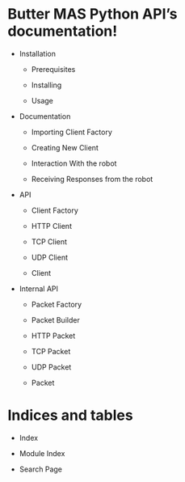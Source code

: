 <!-- Butter MAS Python API documentation master file, created by
sphinx-quickstart on Wed Apr 17 17:10:39 2019.
You can adapt this file completely to your liking, but it should at least
contain the root `toctree` directive. -->
# Butter MAS Python API’s documentation!

* Installation

  * Prerequisites

  * Installing

  * Usage

* Documentation

  * Importing Client Factory

  * Creating New Client

  * Interaction With the robot

  * Receiving Responses from the robot

* API

  * Client Factory

  * HTTP Client

  * TCP Client

  * UDP Client

  * Client

* Internal API

  * Packet Factory

  * Packet Builder

  * HTTP Packet

  * TCP Packet

  * UDP Packet

  * Packet


# Indices and tables

* Index

* Module Index

* Search Page
